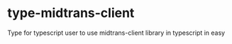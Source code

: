 # type-midtrans-client
Type for typescript user to use midtrans-client library in typescript in easy
